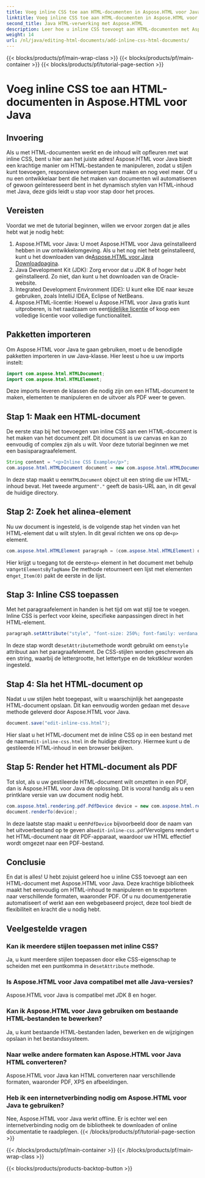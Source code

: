 ```yaml
---
title: Voeg inline CSS toe aan HTML-documenten in Aspose.HTML voor Java
linktitle: Voeg inline CSS toe aan HTML-documenten in Aspose.HTML voor Java
second_title: Java HTML-verwerking met Aspose.HTML
description: Leer hoe u inline CSS toevoegt aan HTML-documenten met Aspose.HTML voor Java. Deze stapsgewijze handleiding helpt u HTML te stylen en eenvoudig te converteren naar PDF.
weight: 14
url: /nl/java/editing-html-documents/add-inline-css-html-documents/
---
```


{{< blocks/products/pf/main-wrap-class >}}
{{< blocks/products/pf/main-container >}}
{{< blocks/products/pf/tutorial-page-section >}}

# Voeg inline CSS toe aan HTML-documenten in Aspose.HTML voor Java

## Invoering
Als u met HTML-documenten werkt en de inhoud wilt opfleuren met wat inline CSS, bent u hier aan het juiste adres! Aspose.HTML voor Java biedt een krachtige manier om HTML-bestanden te manipuleren, zodat u stijlen kunt toevoegen, responsieve ontwerpen kunt maken en nog veel meer. Of u nu een ontwikkelaar bent die het maken van documenten wil automatiseren of gewoon geïnteresseerd bent in het dynamisch stylen van HTML-inhoud met Java, deze gids leidt u stap voor stap door het proces.
## Vereisten
Voordat we met de tutorial beginnen, willen we ervoor zorgen dat je alles hebt wat je nodig hebt:
1.  Aspose.HTML voor Java: U moet Aspose.HTML voor Java geïnstalleerd hebben in uw ontwikkelomgeving. Als u het nog niet hebt geïnstalleerd, kunt u het downloaden van de[Aspose.HTML voor Java Downloadpagina](https://releases.aspose.com/html/java/).
2. Java Development Kit (JDK): Zorg ervoor dat u JDK 8 of hoger hebt geïnstalleerd. Zo niet, dan kunt u het downloaden van de Oracle-website.
3. Integrated Development Environment (IDE): U kunt elke IDE naar keuze gebruiken, zoals IntelliJ IDEA, Eclipse of NetBeans.
4.  Aspose.HTML-licentie: Hoewel u Aspose.HTML voor Java gratis kunt uitproberen, is het raadzaam om een[tijdelijke licentie](https://purchase.aspose.com/temporary-license/) of koop een volledige licentie voor volledige functionaliteit.

## Pakketten importeren
Om Aspose.HTML voor Java te gaan gebruiken, moet u de benodigde pakketten importeren in uw Java-klasse. Hier leest u hoe u uw imports instelt:
```java
import com.aspose.html.HTMLDocument;
import com.aspose.html.HTMLElement;
```
Deze imports leveren de klassen die nodig zijn om een HTML-document te maken, elementen te manipuleren en de uitvoer als PDF weer te geven.
## Stap 1: Maak een HTML-document
De eerste stap bij het toevoegen van inline CSS aan een HTML-document is het maken van het document zelf. Dit document is uw canvas en kan zo eenvoudig of complex zijn als u wilt. Voor deze tutorial beginnen we met een basisparagraafelement.
```java
String content = "<p>Inline CSS Example</p>";
com.aspose.html.HTMLDocument document = new com.aspose.html.HTMLDocument(content, ".");
```
 In deze stap maakt u een`HTMLDocument` object uit een string die uw HTML-inhoud bevat. Het tweede argument`"."` geeft de basis-URL aan, in dit geval de huidige directory.
## Stap 2: Zoek het alinea-element
 Nu uw document is ingesteld, is de volgende stap het vinden van het HTML-element dat u wilt stylen. In dit geval richten we ons op de`<p>` element.
```java
com.aspose.html.HTMLElement paragraph = (com.aspose.html.HTMLElement) document.getElementsByTagName("p").get_Item(0);
```
 Hier krijgt u toegang tot de eerste`<p>` element in het document met behulp van`getElementsByTagName` De methode retourneert een lijst met elementen en`get_Item(0)` pakt de eerste in de lijst.
## Stap 3: Inline CSS toepassen
Met het paragraafelement in handen is het tijd om wat stijl toe te voegen. Inline CSS is perfect voor kleine, specifieke aanpassingen direct in het HTML-element.
```java
paragraph.setAttribute("style", "font-size: 250%; font-family: verdana; color: #cd66aa");
```
 In deze stap wordt de`setAttribute`methode wordt gebruikt om een`style` attribuut aan het paragraafelement. De CSS-stijlen worden geschreven als een string, waarbij de lettergrootte, het lettertype en de tekstkleur worden ingesteld.
## Stap 4: Sla het HTML-document op
 Nadat u uw stijlen hebt toegepast, wilt u waarschijnlijk het aangepaste HTML-document opslaan. Dit kan eenvoudig worden gedaan met de`save` methode geleverd door Aspose.HTML voor Java.
```java
document.save("edit-inline-css.html");
```
 Hier slaat u het HTML-document met de inline CSS op in een bestand met de naam`edit-inline-css.html` in de huidige directory. Hiermee kunt u de gestileerde HTML-inhoud in een browser bekijken.
## Stap 5: Render het HTML-document als PDF
Tot slot, als u uw gestileerde HTML-document wilt omzetten in een PDF, dan is Aspose.HTML voor Java de oplossing. Dit is vooral handig als u een printklare versie van uw document nodig hebt.
```java
com.aspose.html.rendering.pdf.PdfDevice device = new com.aspose.html.rendering.pdf.PdfDevice("edit-inline-css.pdf");
document.renderTo(device);
```
 In deze laatste stap maakt u een`PdfDevice` bijvoorbeeld door de naam van het uitvoerbestand op te geven als`edit-inline-css.pdf`Vervolgens rendert u het HTML-document naar dit PDF-apparaat, waardoor uw HTML effectief wordt omgezet naar een PDF-bestand.

## Conclusie
En dat is alles! U hebt zojuist geleerd hoe u inline CSS toevoegt aan een HTML-document met Aspose.HTML voor Java. Deze krachtige bibliotheek maakt het eenvoudig om HTML-inhoud te manipuleren en te exporteren naar verschillende formaten, waaronder PDF. Of u nu documentgeneratie automatiseert of werkt aan een webgebaseerd project, deze tool biedt de flexibiliteit en kracht die u nodig hebt.
## Veelgestelde vragen
### Kan ik meerdere stijlen toepassen met inline CSS?
 Ja, u kunt meerdere stijlen toepassen door elke CSS-eigenschap te scheiden met een puntkomma in de`setAttribute` methode.
### Is Aspose.HTML voor Java compatibel met alle Java-versies?
Aspose.HTML voor Java is compatibel met JDK 8 en hoger.
### Kan ik Aspose.HTML voor Java gebruiken om bestaande HTML-bestanden te bewerken?
Ja, u kunt bestaande HTML-bestanden laden, bewerken en de wijzigingen opslaan in het bestandssysteem.
### Naar welke andere formaten kan Aspose.HTML voor Java HTML converteren?
Aspose.HTML voor Java kan HTML converteren naar verschillende formaten, waaronder PDF, XPS en afbeeldingen.
### Heb ik een internetverbinding nodig om Aspose.HTML voor Java te gebruiken?
Nee, Aspose.HTML voor Java werkt offline. Er is echter wel een internetverbinding nodig om de bibliotheek te downloaden of online documentatie te raadplegen.
{{< /blocks/products/pf/tutorial-page-section >}}

{{< /blocks/products/pf/main-container >}}
{{< /blocks/products/pf/main-wrap-class >}}

{{< blocks/products/products-backtop-button >}}
